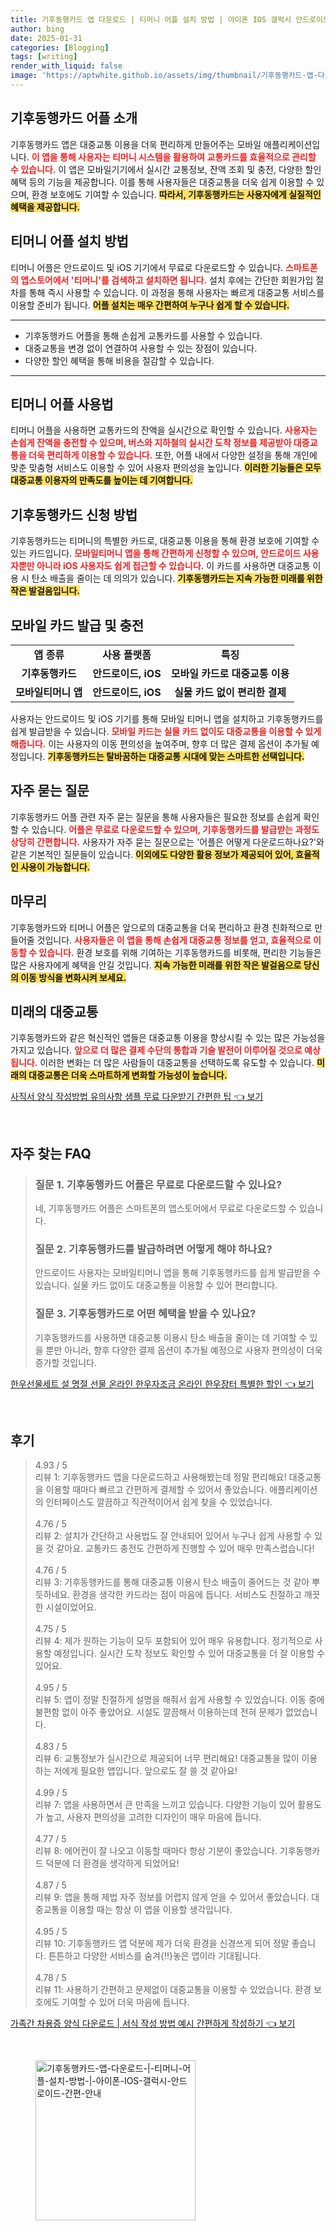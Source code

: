 ```yaml
---
title: 기후동행카드 앱 다운로드 | 티머니 어플 설치 방법 | 아이폰 IOS 갤럭시 안드로이드 간편 안내
author: bing
date: 2025-01-31
categories: [Blogging]
tags: [writing]
render_with_liquid: false
image: 'https://aptwhite.github.io/assets/img/thumbnail/기후동행카드-앱-다운로드-|-티머니-어플-설치-방법-|-아이폰-IOS-갤럭시-안드로이드-간편-안내.webp'
---
```



<h2 id='기후동행카드_어플소개'>기후동행카드 어플 소개</h2>

<p>기후동행카드 앱은 대중교통 이용을 더욱 편리하게 만들어주는 모바일 애플리케이션입니다. <b><span style="color: #ee2323;">이 앱을 통해 사용자는 티머니 시스템을 활용하여 교통카드를 효율적으로 관리할 수 있습니다.</span></b> 이 앱은 모바일기기에서 실시간 교통정보, 잔액 조회 및 충전, 다양한 할인혜택 등의 기능을 제공합니다. 이를 통해 사용자들은 대중교통을 더욱 쉽게 이용할 수 있으며, 환경 보호에도 기여할 수 있습니다. <b><span style="background-color: #ffe066;">따라서, 기후동행카드는 사용자에게 실질적인 혜택을 제공합니다.</span></b></p>

<h2 id='티머니_어플_설치방법'>티머니 어플 설치 방법</h2>

<p>티머니 어플은 안드로이드 및 iOS 기기에서 무료로 다운로드할 수 있습니다. <b><span style="color: #ee2323;">스마트폰의 앱스토어에서 '티머니'를 검색하고 설치하면 됩니다.</span></b> 설치 후에는 간단한 회원가입 절차를 통해 즉시 사용할 수 있습니다. 이 과정을 통해 사용자는 빠르게 대중교통 서비스를 이용할 준비가 됩니다. <b><span style="background-color: #ffe066;">어플 설치는 매우 간편하여 누구나 쉽게 할 수 있습니다.</span></b></p>

<hr />

<ul>
    <li>기후동행카드 어플을 통해 손쉽게 교통카드를 사용할 수 있습니다.</li>
    <li>대중교통을 변경 없이 연결하여 사용할 수 있는 장점이 있습니다.</li>
    <li>다양한 할인 혜택을 통해 비용을 절감할 수 있습니다.</li>
</ul>

<hr />

<h2 id='티머니_어플_사용법'>티머니 어플 사용법</h2>

<p>티머니 어플을 사용하면 교통카드의 잔액을 실시간으로 확인할 수 있습니다. <b><span style="color: #ee2323;">사용자는 손쉽게 잔액을 충전할 수 있으며, 버스와 지하철의 실시간 도착 정보를 제공받아 대중교통을 더욱 편리하게 이용할 수 있습니다.</span></b> 또한, 어플 내에서 다양한 설정을 통해 개인에 맞춘 맞춤형 서비스도 이용할 수 있어 사용자 편의성을 높입니다. <b><span style="background-color: #ffe066;">이러한 기능들은 모두 대중교통 이용자의 만족도를 높이는 데 기여합니다.</span></b></p>

<h2 id='기후동행카드_신청방법'>기후동행카드 신청 방법</h2>

<p>기후동행카드는 티머니의 특별한 카드로, 대중교통 이용을 통해 환경 보호에 기여할 수 있는 카드입니다. <b><span style="color: #ee2323;">모바일티머니 앱을 통해 간편하게 신청할 수 있으며, 안드로이드 사용자뿐만 아니라 iOS 사용자도 쉽게 접근할 수 있습니다.</span></b> 이 카드를 사용하면 대중교통 이용 시 탄소 배출을 줄이는 데 의의가 있습니다. <b><span style="background-color: #ffe066;">기후동행카드는 지속 가능한 미래를 위한 작은 발걸음입니다.</span></b></p>

<h2 id='모바일_카드_발급'>모바일 카드 발급 및 충전</h2>

<table>
    <tr>
        <td style="text-align: center; height: 17px;"><b>앱 종류</b></td>
        <td style="text-align: center; height: 17px;"><b>사용 플랫폼</b></td>
        <td style="text-align: center; height: 17px;"><b>특징</b></td>
    </tr>
    <tr>
        <td style="text-align: center; height: 17px;"><b>기후동행카드</b></td>
        <td style="text-align: center; height: 17px;"><b>안드로이드, iOS</b></td>
        <td style="text-align: center; height: 17px;"><b>모바일 카드로 대중교통 이용</b></td>
    </tr>
    <tr>
        <td style="text-align: center; height: 17px;"><b>모바일티머니 앱</b></td>
        <td style="text-align: center; height: 17px;"><b>안드로이드, iOS</b></td>
        <td style="text-align: center; height: 17px;"><b>실물 카드 없이 편리한 결제</b></td>
    </tr>
</table>

<p>사용자는 안드로이드 및 iOS 기기를 통해 모바일 티머니 앱을 설치하고 기후동행카드를 쉽게 발급받을 수 있습니다. <b><span style="color: #ee2323;">모바일 카드는 실물 카드 없이도 대중교통을 이용할 수 있게 해줍니다.</span></b> 이는 사용자의 이동 편의성을 높여주며, 향후 더 많은 결제 옵션이 추가될 예정입니다. <b><span style="background-color: #ffe066;">기후동행카드는 탈바꿈하는 대중교통 시대에 맞는 스마트한 선택입니다.</span></b></p>

<h2 id='자주_묻는_질문'>자주 묻는 질문</h2>

<p>기후동행카드 어플 관련 자주 묻는 질문을 통해 사용자들은 필요한 정보를 손쉽게 확인할 수 있습니다. <b><span style="color: #ee2323;">어플은 무료로 다운로드할 수 있으며, 기후동행카드를 발급받는 과정도 상당히 간편합니다.</span></b> 사용자가 자주 묻는 질문으로는 '어플은 어떻게 다운로드하나요?'와 같은 기본적인 질문들이 있습니다. <b><span style="background-color: #ffe066;">이외에도 다양한 활용 정보가 제공되어 있어, 효율적인 사용이 가능합니다.</span></b></p>

<h2 id='마무리'>마무리</h2>

<p>기후동행카드와 티머니 어플은 앞으로의 대중교통을 더욱 편리하고 환경 친화적으로 만들어줄 것입니다. <b><span style="color: #ee2323;">사용자들은 이 앱을 통해 손쉽게 대중교통 정보를 얻고, 효율적으로 이동할 수 있습니다.</span></b> 환경 보호를 위해 기여하는 기후동행카드를 비롯해, 편리한 기능들은 많은 사용자에게 혜택을 안길 것입니다. <b><span style="background-color: #ffe066;">지속 가능한 미래를 위한 작은 발걸음으로 당신의 이동 방식을 변화시켜 보세요.</span></b></p>

<h2 id='미래의_대중교통'>미래의 대중교통</h2>

<p>기후동행카드와 같은 혁신적인 앱들은 대중교통 이용을 향상시킬 수 있는 많은 가능성을 가지고 있습니다. <b><span style="color: #ee2323;">앞으로 더 많은 결제 수단의 통합과 기술 발전이 이루어질 것으로 예상됩니다.</span></b> 이러한 변화는 더 많은 사람들이 대중교통을 선택하도록 유도할 수 있습니다. <b><span style="background-color: #ffe066;">미래의 대중교통은 더욱 스마트하게 변화할 가능성이 높습니다.</span></b></p>


<p><a class="click-button" title="사직서 양식 작성방법 유의사항 샘플 무료 다운받기 간편한 팁" href="https://aptwhite.github.io/posts/%EC%82%AC%EC%A7%81%EC%84%9C-%EC%96%91%EC%8B%9D-%EC%9E%91%EC%84%B1%EB%B0%A9%EB%B2%95-%EC%9C%A0%EC%9D%98%EC%82%AC%ED%95%AD-%EC%83%98%ED%94%8C-%EB%AC%B4%EB%A3%8C-%EB%8B%A4%EC%9A%B4%EB%B0%9B%EA%B8%B0-%EA%B0%84%ED%8E%B8%ED%95%9C-%ED%8C%81/" rel="dofollow">사직서 양식 작성방법 유의사항 샘플 무료 다운받기 간편한 팁 👈 보기</a></p><br>
<h2 id='자주_찾는_FAQ'>자주 찾는 FAQ</h2>
<div itemscope="" itemtype="https://schema.org/FAQPage"> 
<blockquote> 
<div itemscope="" itemprop="mainEntity" itemtype="https://schema.org/Question"> 
<h3 itemprop="name">질문 1. 기후동행카드 어플은 무료로 다운로드할 수 있나요?</h3> 
<div itemscope="" itemprop="acceptedAnswer" itemtype="https://schema.org/Answer"> 
<span itemprop="text"> 
<p>네, 기후동행카드 어플은 스마트폰의 앱스토어에서 무료로 다운로드할 수 있습니다.</p> 
</span> 
</div> 
</div> 
<div itemscope="" itemprop="mainEntity" itemtype="https://schema.org/Question"> 
<h3 itemprop="name">질문 2. 기후동행카드를 발급하려면 어떻게 해야 하나요?</h3> 
<div itemscope="" itemprop="acceptedAnswer" itemtype="https://schema.org/Answer"> 
<span itemprop="text"> 
<p>안드로이드 사용자는 모바일티머니 앱을 통해 기후동행카드를 쉽게 발급받을 수 있습니다. 실물 카드 없이도 대중교통을 이용할 수 있어 편리합니다.</p> 
</span> 
</div> 
</div> 
<div itemscope="" itemprop="mainEntity" itemtype="https://schema.org/Question"> 
<h3 itemprop="name">질문 3. 기후동행카드로 어떤 혜택을 받을 수 있나요?</h3> 
<div itemscope="" itemprop="acceptedAnswer" itemtype="https://schema.org/Answer"> 
<span itemprop="text"> 
<p>기후동행카드를 사용하면 대중교통 이용시 탄소 배출을 줄이는 데 기여할 수 있을 뿐만 아니라, 향후 다양한 결제 옵션이 추가될 예정으로 사용자 편의성이 더욱 증가할 것입니다.</p> 
</span> 
</div> 
</div> 
</blockquote> 
</div>
<p><a class="click-button" title="한우선물세트 설 명절 선물 온라인 한우자조금 온라인 한우장터 특별한 할인" href="https://aptwhite.github.io/posts/%ED%95%9C%EC%9A%B0%EC%84%A0%EB%AC%BC%EC%84%B8%ED%8A%B8-%EC%84%A4-%EB%AA%85%EC%A0%88-%EC%84%A0%EB%AC%BC-%EC%98%A8%EB%9D%BC%EC%9D%B8-%ED%95%9C%EC%9A%B0%EC%9E%90%EC%A1%B0%EA%B8%88-%EC%98%A8%EB%9D%BC%EC%9D%B8-%ED%95%9C%EC%9A%B0%EC%9E%A5%ED%84%B0-%ED%8A%B9%EB%B3%84%ED%95%9C-%ED%95%A0%EC%9D%B8/" rel="dofollow">한우선물세트 설 명절 선물 온라인 한우자조금 온라인 한우장터 특별한 할인 👈 보기</a></p><br>
<h2 id='후기'>후기</h2>
<div itemscope itemtype="https://schema.org/Product">
  <blockquote>
  <div itemprop="review" itemscope itemtype="https://schema.org/Review">
      <div itemprop="reviewRating" itemscope itemtype="https://schema.org/Rating"> <span itemprop="ratingValue">4.93</span> / <span itemprop="bestRating">5</span> </div>
      <span itemprop="reviewBody">리뷰 1: 기후동행카드 앱을 다운로드하고 사용해봤는데 정말 편리해요! 대중교통을 이용할 때마다 빠르고 간편하게 결제할 수 있어서 좋았습니다. 애플리케이션의 인터페이스도 깔끔하고 직관적이어서 쉽게 찾을 수 있었습니다.</span>
  </div>
  <br>
  <div itemprop="review" itemscope itemtype="https://schema.org/Review">
      <div itemprop="reviewRating" itemscope itemtype="https://schema.org/Rating"> <span itemprop="ratingValue">4.76</span> / <span itemprop="bestRating">5</span> </div>
      <span itemprop="reviewBody">리뷰 2: 설치가 간단하고 사용법도 잘 안내되어 있어서 누구나 쉽게 사용할 수 있을 것 같아요. 교통카드 충전도 간편하게 진행할 수 있어 매우 만족스럽습니다!</span>
  </div>
  <br>
  <div itemprop="review" itemscope itemtype="https://schema.org/Review">
      <div itemprop="reviewRating" itemscope itemtype="https://schema.org/Rating"> <span itemprop="ratingValue">4.76</span> / <span itemprop="bestRating">5</span> </div>
      <span itemprop="reviewBody">리뷰 3: 기후동행카드를 통해 대중교통 이용시 탄소 배출이 줄어드는 것 같아 뿌듯하네요. 환경을 생각한 카드라는 점이 마음에 듭니다. 서비스도 친절하고 깨끗한 시설이었어요.</span>
  </div>
  <br>
  <div itemprop="review" itemscope itemtype="https://schema.org/Review">
      <div itemprop="reviewRating" itemscope itemtype="https://schema.org/Rating"> <span itemprop="ratingValue">4.75</span> / <span itemprop="bestRating">5</span> </div>
      <span itemprop="reviewBody">리뷰 4: 제가 원하는 기능이 모두 포함되어 있어 매우 유용합니다. 정기적으로 사용할 예정입니다. 실시간 도착 정보도 확인할 수 있어 대중교통을 더 잘 이용할 수 있어요.</span>
  </div>
  <br>
  <div itemprop="review" itemscope itemtype="https://schema.org/Review">
      <div itemprop="reviewRating" itemscope itemtype="https://schema.org/Rating"> <span itemprop="ratingValue">4.95</span> / <span itemprop="bestRating">5</span> </div>
      <span itemprop="reviewBody">리뷰 5: 앱이 정말 친절하게 설명을 해줘서 쉽게 사용할 수 있었습니다. 이동 중에 불편함 없이 아주 좋았어요. 시설도 깔끔해서 이용하는데 전혀 문제가 없었습니다.</span>
  </div>
  <br>
  <div itemprop="review" itemscope itemtype="https://schema.org/Review">
      <div itemprop="reviewRating" itemscope itemtype="https://schema.org/Rating"> <span itemprop="ratingValue">4.83</span> / <span itemprop="bestRating">5</span> </div>
      <span itemprop="reviewBody">리뷰 6: 교통정보가 실시간으로 제공되어 너무 편리해요! 대중교통을 많이 이용하는 저에게 필요한 앱입니다. 앞으로도 잘 쓸 것 같아요!</span>
  </div>
  <br>
  <div itemprop="review" itemscope itemtype="https://schema.org/Review">
      <div itemprop="reviewRating" itemscope itemtype="https://schema.org/Rating"> <span itemprop="ratingValue">4.99</span> / <span itemprop="bestRating">5</span> </div>
      <span itemprop="reviewBody">리뷰 7: 앱을 사용하면서 큰 만족을 느끼고 있습니다. 다양한 기능이 있어 활용도가 높고, 사용자 편의성을 고려한 디자인이 매우 마음에 듭니다.</span>
  </div>
  <br>
  <div itemprop="review" itemscope itemtype="https://schema.org/Review">
      <div itemprop="reviewRating" itemscope itemtype="https://schema.org/Rating"> <span itemprop="ratingValue">4.77</span> / <span itemprop="bestRating">5</span> </div>
      <span itemprop="reviewBody">리뷰 8: 에어컨이 잘 나오고 이동할 때마다 항상 기분이 좋았습니다. 기후동행카드 덕분에 더 환경을 생각하게 되었어요!</span>
  </div>
  <br>
  <div itemprop="review" itemscope itemtype="https://schema.org/Review">
      <div itemprop="reviewRating" itemscope itemtype="https://schema.org/Rating"> <span itemprop="ratingValue">4.87</span> / <span itemprop="bestRating">5</span> </div>
      <span itemprop="reviewBody">리뷰 9: 앱을 통해 제법 자주 정보를 어렵지 않게 얻을 수 있어서 좋았습니다. 대중교통을 이용할 때는 항상 이 앱을 이용할 생각입니다.</span>
  </div>
  <br>
  <div itemprop="review" itemscope itemtype="https://schema.org/Review">
      <div itemprop="reviewRating" itemscope itemtype="https://schema.org/Rating"> <span itemprop="ratingValue">4.95</span> / <span itemprop="bestRating">5</span> </div>
      <span itemprop="reviewBody">리뷰 10: 기후동행카드 앱 덕분에 제가 더욱 환경을 신경쓰게 되어 정말 좋습니다. 튼튼하고 다양한 서비스를 숨겨{!!}놓은 앱이라 기대됩니다.</span>
  </div>
  <br>
  <div itemprop="review" itemscope itemtype="https://schema.org/Review">
      <div itemprop="reviewRating" itemscope itemtype="https://schema.org/Rating"> <span itemprop="ratingValue">4.78</span> / <span itemprop="bestRating">5</span> </div>
      <span itemprop="reviewBody">리뷰 11: 사용하기 간편하고 문제없이 대중교통을 이용할 수 있었습니다. 환경 보호에도 기여할 수 있어 더욱 마음에 듭니다.</span>
  </div>
  </blockquote>
</div>
<p><a class="click-button" title="가족간 차용증 양식 다운로드 | 서식 작성 방법 예시 간편하게 작성하기" href="https://aptwhite.github.io/posts/%EA%B0%80%EC%A1%B1%EA%B0%84-%EC%B0%A8%EC%9A%A9%EC%A6%9D-%EC%96%91%EC%8B%9D-%EB%8B%A4%EC%9A%B4%EB%A1%9C%EB%93%9C-%EC%84%9C%EC%8B%9D-%EC%9E%91%EC%84%B1-%EB%B0%A9%EB%B2%95-%EC%98%88%EC%8B%9C-%EA%B0%84%ED%8E%B8%ED%95%98%EA%B2%8C-%EC%9E%91%EC%84%B1%ED%95%98%EA%B8%B0/" rel="dofollow">가족간 차용증 양식 다운로드 | 서식 작성 방법 예시 간편하게 작성하기 👈 보기</a></p><br>
<figure class="image"><img src="https://aptwhite.github.io/assets/img/thumbnail/기후동행카드-앱-다운로드-|-티머니-어플-설치-방법-|-아이폰-IOS-갤럭시-안드로이드-간편-안내.webp" alt="기후동행카드-앱-다운로드-|-티머니-어플-설치-방법-|-아이폰-IOS-갤럭시-안드로이드-간편-안내" width="256" height="256"></figure>